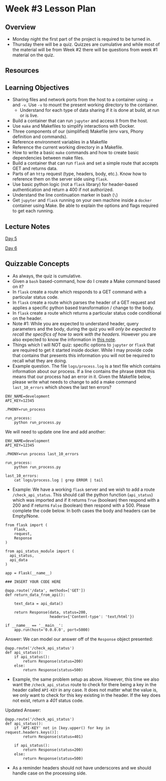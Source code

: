 # Week #3 Lesson Plan

## Overview
- Monday night the first part of the project is required to be turned in.
- Thursday there will be a quiz. Quizzes are cumulative and while most of the material will be from Week #2 there will be questions from week #1 material on the quiz.

## Resources

## Learning Objectives

- Sharing files and network ports from the host to a container using `-e` and `-v`. Use `-v` to mount the present working directory to the container.
  - Understand for each type of data sharing if it is done at build, at run or is live.
- Build a container that can run `jupyter` and access it from the host.
- Use `make` and Makefiles to simplify interactions with Docker.
- Three components of our (simplified) Makefile (env vars, Phony definition and commands).
- Reference environment variables in a Makefile
- Reference the current working directory in a Makefile.
- How to write a basic `make` commands and how to create basic dependencies between make files. 
- Build a container that can run `flask` and set a simple route that accepts GET and returns data.
- Parts of an `http` request (type, headers, body, etc.). Know how to reference them on the server side using `flask`.
- Use basic python logic (not a `flask` library) for header-based authentication and return a 400 if not authorized.
- Understand the line continuation marker in bash (`\`)
- Get `jupyter` and `flask` running on your own machine inside a `docker` container using Make. Be able to explain the options and flags required to get each running.

## Lecture Notes

[Day 5](../class_notes/05_docker_make.md)

[Day 6](../class_notes/06_flask_1.md)


## Quizzable Concepts
- As always, the quiz is cumulative.
- Given a `bash` based-command, how do I create a Make command based on it?
- In `flask` create a route which responds to a GET command with a particular status code.
- In `flask` create a route which parses the header of a GET request and applies a specific python based transformation / change to the body.
- In `flask` create a route which returns a particular status code conditional on the header.
- Note #1: While you are expected to understand header, query parameters and the body, during the quiz you will _only be expected to recall the specifics of how to work with the headers._  However you are also expected to know the information in [this note](../class_notes/06_flask_1.md#important-notes-on-headers).
- Things which I will NOT quiz: specific options to `jupyter` or `flask` that are required to get it started inside docker. While I may provide code that contains that presents this information you will not be required to recall what they are doing.
- Example question. The file `logs/process.log` is a text file which contains information about our process. If a line contains the phrase `ERROR` this means that our process had an error in it. Given the Makefile below, please write what needs to change to add a make command `last_10_errors` which shows the last ten errors?

```
ENV_NAME=development
API_KEY=12345

.PHONY=run_process

run_process:
    python run_process.py
```

We will need to update one line and add another:

```
ENV_NAME=development
API_KEY=12345

.PHONY=run process last_10_errors

run_process:
    python run_process.py

last_10_errors:
    cat logs/process.log | grep ERROR | tail
```

- Example: We have a working `flask` server and we wish to add a route `/check_api_status`. This should call the python function (`api_status`) which was imported and if it returns `True` (boolean) then respond with a 200 and if returns `False` (boolean) then respond with a 500. Please complete the code below. In both cases the body and headers can be Empty/None.

```
from flask import (
    Flask,
    request,
    Response
)

from api_status_module import (
  api_status,
  api_data
)

app = Flask(__name__)

### INSERT YOUR CODE HERE

@app.route('/data', methods=['GET'])
def return_data_from_api():

    text_data = api_data()

    return Response(data, status=200,
                    headers={'Content-type': 'text/html'})

if __name__ == '__main__':
    app.run(host='0.0.0.0', port=5000)
```

Answer: We can model our answer off of the `Response` object presented:

```
@app.route('/check_api_status')
def api_status():
    if api_status():
        return Response(status=200)
    else:
        return Response(status=500)
```

- Example, the same problem setup as above. However, this time we also want the `/check_api_status` route to check for there being a key in the header called `API-KEY` in any case. It does not matter what the value is, we only want to check for this key existing in the header. If the key does not exist, return a _401_ status code.

Updated Answer:

```
@app.route('/check_api_status')
def api_status():
    if 'API-KEY' not in [key.upper() for key in request.headers.keys()]:
        return Response(status=401)

    if api_status():
        return Response(status=200)
    else:
        return Response(status=500)
```

- As a reminder headers should not have underscores and we should handle case on the processing side.